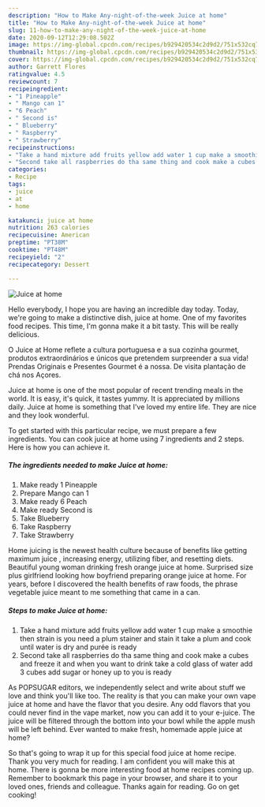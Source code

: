 ```yaml
---
description: "How to Make Any-night-of-the-week Juice at home"
title: "How to Make Any-night-of-the-week Juice at home"
slug: 11-how-to-make-any-night-of-the-week-juice-at-home
date: 2020-09-12T12:29:08.502Z
image: https://img-global.cpcdn.com/recipes/b929420534c2d9d2/751x532cq70/juice-at-home-recipe-main-photo.jpg
thumbnail: https://img-global.cpcdn.com/recipes/b929420534c2d9d2/751x532cq70/juice-at-home-recipe-main-photo.jpg
cover: https://img-global.cpcdn.com/recipes/b929420534c2d9d2/751x532cq70/juice-at-home-recipe-main-photo.jpg
author: Garrett Flores
ratingvalue: 4.5
reviewcount: 7
recipeingredient:
- "1 Pineapple"
- " Mango can 1"
- "6 Peach"
- " Second is"
- " Blueberry"
- " Raspberry"
- " Strawberry"
recipeinstructions:
- "Take a hand mixture add fruits yellow add water 1 cup make a smoothie then strain is you need a plum stainer and stain it take a plum and cook until water is dry and purée is ready"
- "Second take all raspberries do tha same thing and cook make a cubes and freeze it and when you want to drink take a cold glass of water add 3 cubes add sugar or honey up to you is ready"
categories:
- Recipe
tags:
- juice
- at
- home

katakunci: juice at home 
nutrition: 263 calories
recipecuisine: American
preptime: "PT38M"
cooktime: "PT48M"
recipeyield: "2"
recipecategory: Dessert

---
```



![Juice at home](https://img-global.cpcdn.com/recipes/b929420534c2d9d2/751x532cq70/juice-at-home-recipe-main-photo.jpg)

Hello everybody, I hope you are having an incredible day today. Today, we're going to make a distinctive dish, juice at home. One of my favorites food recipes. This time, I'm gonna make it a bit tasty. This will be really delicious.

O Juice at Home reflete a cultura portuguesa e a sua cozinha gourmet, produtos extraordinários e únicos que pretendem surpreender a sua vida! Prendas Originais e Presentes Gourmet é a nossa. De visita plantação de chá nos Açores.

Juice at home is one of the most popular of recent trending meals in the world. It is easy, it's quick, it tastes yummy. It is appreciated by millions daily. Juice at home is something that I've loved my entire life. They are nice and they look wonderful.


To get started with this particular recipe, we must prepare a few ingredients. You can cook juice at home using 7 ingredients and 2 steps. Here is how you can achieve it.

<!--inarticleads1-->

##### The ingredients needed to make Juice at home:

1. Make ready 1 Pineapple
1. Prepare  Mango can 1
1. Make ready 6 Peach
1. Make ready  Second is
1. Take  Blueberry
1. Take  Raspberry
1. Take  Strawberry


Home juicing is the newest health culture because of benefits like getting maximum juice , increasing energy, utilizing fiber, and resetting diets. Beautiful young woman drinking fresh orange juice at home. Surprised size plus girlfriend looking how boyfriend preparing orange juice at home. For years, before I discovered the health benefits of raw foods, the phrase vegetable juice meant to me something that came in a can. 

<!--inarticleads2-->

##### Steps to make Juice at home:

1. Take a hand mixture add fruits yellow add water 1 cup make a smoothie then strain is you need a plum stainer and stain it take a plum and cook until water is dry and purée is ready
1. Second take all raspberries do tha same thing and cook make a cubes and freeze it and when you want to drink take a cold glass of water add 3 cubes add sugar or honey up to you is ready


As POPSUGAR editors, we independently select and write about stuff we love and think you&#39;ll like too. The reality is that you can make your own vape juice at home and have the flavor that you desire. Any odd flavors that you could never find in the vape market, now you can add it to your e-juice. The juice will be filtered through the bottom into your bowl while the apple mush will be left behind. Ever wanted to make fresh, homemade apple juice at home? 

So that's going to wrap it up for this special food juice at home recipe. Thank you very much for reading. I am confident you will make this at home. There is gonna be more interesting food at home recipes coming up. Remember to bookmark this page in your browser, and share it to your loved ones, friends and colleague. Thanks again for reading. Go on get cooking!
